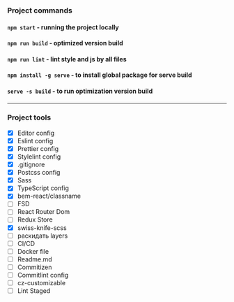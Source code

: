 ### Project commands

#### `npm start` - running the project locally
#### `npm run build` - optimized version build
#### `npm run lint` - lint style and js by all files
#### `npm install -g serve` - to install global package for serve build
#### `serve -s build` - to run optimization version build

----------------

### Project tools

- [x] Editor config
- [x] Eslint config
- [x] Prettier config
- [x] Stylelint config
- [x] .gitignore
- [x] Postcss config
- [x] Sass
- [x] TypeScript config
- [x] bem-react/classname
- [ ] FSD
- [ ] React Router Dom
- [ ] Redux Store
- [x] swiss-knife-scss
- [ ] раскидать layers
- [ ] CI/CD
- [ ] Docker file
- [ ] Readme.md
- [ ] Commitizen
- [ ] Commitlint config
- [ ] cz-customizable
- [ ] Lint Staged

